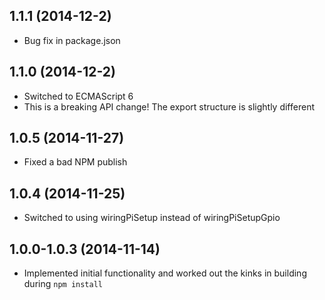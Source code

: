 ## 1.1.1 (2014-12-2)

- Bug fix in package.json

## 1.1.0 (2014-12-2)

- Switched to ECMAScript 6
- This is a breaking API change! The export structure is slightly different

## 1.0.5 (2014-11-27)

- Fixed a bad NPM publish

## 1.0.4 (2014-11-25)

- Switched to using wiringPiSetup instead of wiringPiSetupGpio

## 1.0.0-1.0.3 (2014-11-14)

- Implemented initial functionality and worked out the kinks in building during ```npm install```
